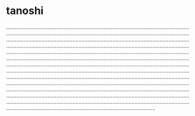# tanoshi
.................................................................................................................................................................................................................................................................................................................................................................................................................................................................................................................................................................................................................................................................................................................................................................................................................................................................................................................................................................................................................................................................................................................................................................................................................................................................................................................................................................................................................................................................................................................................................................................................................................................................................................................................................................................